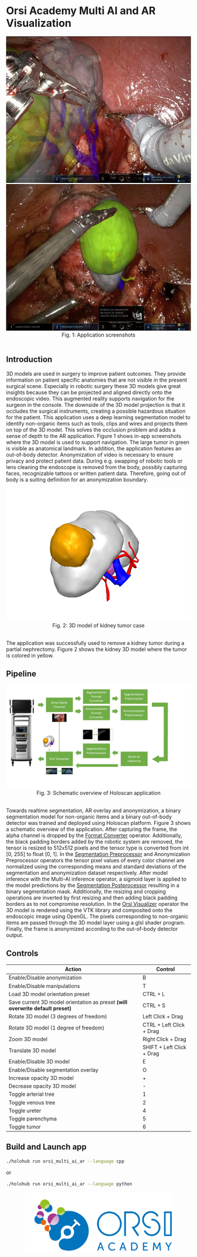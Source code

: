 # Orsi Academy Multi AI and AR Visualization

<center> <img src="./docs/multi_ai_1.png" width="650" height="400"> <img src="./docs/multi_ai_2.png" width="650" height="400"></center>
<center> Fig. 1: Application screenshots  </center><br>

## Introduction

3D models are used in surgery to improve patient outcomes. They provide information on patient specific anatomies that are not visible in the present surgical scene. Especially in robotic surgery these 3D models give great insights because they can be projected and aligned directly onto the endoscopic video. This augmented reality supports navigation for the surgeon in the console. The downside of the 3D model projection is that it occludes the surgical instruments, creating a possible hazardous situation for the patient. This application uses a deep learning segmentation model to identify non-organic items such as tools, clips and wires and projects them on top of the 3D model. This solves the occlusion problem and adds a sense of depth to the AR application. Figure 1 shows in-app screenshots where the 3D model is used to support navigation. The large tumor in green is visible as anatomical landmark.  In addition, the application features an out-of-body detector. Anonymization of video is necessary to ensure privacy and protect patient data. During e.g. swapping of robotic tools or lens cleaning the endoscope is removed from the body, possibly capturing faces, recognizable tattoos or written patient data. Therefore, going out of body is a suiting definition for an anonymization boundary.


<center> <img src="./docs/3D model.png" ></center>
<center> Fig. 2: 3D model of kidney tumor case </center><br>

The application was successfully used to remove a kidney tumor during a partial nephrectomy. Figure 2 shows the kidney 3D model where the tumor is colored in yellow.

## Pipeline

<center> <img src="./docs/multiai_pipeline.png" ></center>
<center> Fig. 3: Schematic overview of Holoscan application </center><br>

Towards realtime segmentation, AR overlay and anonymization, a binary segmentation model for non-organic items and a binary out-of-body detector was trained and deployed using Holoscan platform. Figure 3 shows a schematic overview of the application. After capturing the frame, the alpha channel is dropped by the [Format Converter](/operators/orsi/orsi_format_converter/format_converter.cpp) operator. Additionally, the black padding borders added by the robotic system are removed, the tensor is resized to 512x512 pixels and the tensor type is converted from int [0, 255] to float [0, 1]. In the [Segmentation Preprocessor](/operators/orsi/orsi_segmentation_preprocessor/segmentation_preprocessor.cpp) and Anonymization Preprocessor operators the tensor pixel values of every color channel are normalized using the corresponding means and standard deviations of the segmentation and anonymization dataset respectively. After model inference with the Multi-AI inference operator, a sigmoid layer is applied to the model predictions by the [Segmentation Postprocessor](/operators/orsi/orsi_segmentation_postprocessor/segmentation_postprocessor.cpp) resulting in a binary segmentation mask. Additionally, the resizing and cropping operations are inverted by first resizing and then adding black padding borders as to not compromise resolution. In the [Orsi Visualizer](/operators/orsi/orsi_visualizer/orsi_visualizer.cpp) operator the 3D model is rendered using the VTK library and composited onto the endoscopic image using OpenGL. The pixels corresponding to non-organic items are passed through the 3D model layer using a glsl shader program. Finally, the frame is anonymized according to the out-of-body detector output.


##  Controls

| Action | Control |
| -------- | ------- |
| Enable/Disable anonymization | B |
| Enable/Disable manipulations | T |
| Load 3D model orientation preset | CTRL + L |
| Save current 3D model orientation as preset **(will overwrite default preset)** | CTRL + S |
| Rotate 3D model (3 degrees of freedom)  | Left Click + Drag |
| Rotate 3D model (1 degree of freedom) | CTRL + Left Click + Drag |
| Zoom 3D model | Right Click + Drag |
| Translate 3D  model | SHIFT + Left Click + Drag |
| Enable/Disable 3D model | E |
| Enable/Disable segmentation overlay | O |
| Increase opacity 3D model | + |
| Decrease opacity 3D model | - |
| Toggle arterial tree | 1 |
| Toggle venous tree | 2 |
| Toggle ureter | 4 |
| Toggle parenchyma | 5 |
| Toggle tumor | 6 |


## Build and Launch app

```bash
./holohub run orsi_multi_ai_ar --language cpp
```

or

```bash
./holohub run orsi_multi_ai_ar --language python
```

<center> <img src="./docs/orsi_logo.png" width="400"></center>